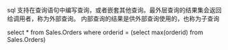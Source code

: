 sql 支持在查询语句中编写查询，或者嵌套其他查询。最外层查询的结果集会返回给调用者，称为外部查询。
内部查询的结果是供外部查询使用的，也称为子查询

 select * from Sales.Orders
 where orderid = (select max(orderid) from Sales.Orders)